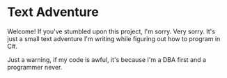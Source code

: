 # Text Adventure

Welcome! If you've stumbled upon this project, I'm sorry. Very sorry. It's just a small text adventure I'm writing while figuring out how to program in C#.

Just a warning, if my code is awful, it's because I'm a DBA first and a programmer never.